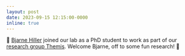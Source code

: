```yaml
---
layout: post
date: 2023-09-15 12:15:00-0000
inline: true
---
```


🙌 [Bjarne Hiller](/people/team/bjarne-hiller) joined our lab as a PhD student to work as part of our [research group Themis](/projects/2022_themis). Welcome Bjarne, off to some fun research! 🥳
